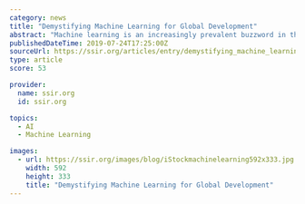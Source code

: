 ```yaml
---
category: news
title: "Demystifying Machine Learning for Global Development"
abstract: "Machine learning is an increasingly prevalent buzzword in the media. Its applications in science and the private sector are frequently discussed—but what about global development? Can it also help advance fields like health, agriculture, and financial ..."
publishedDateTime: 2019-07-24T17:25:00Z
sourceUrl: https://ssir.org/articles/entry/demystifying_machine_learning_for_global_development
type: article
score: 53

provider:
  name: ssir.org
  id: ssir.org

topics:
  - AI
  - Machine Learning

images:
  - url: https://ssir.org/images/blog/iStockmachinelearning592x333.jpg
    width: 592
    height: 333
    title: "Demystifying Machine Learning for Global Development"
---
```

